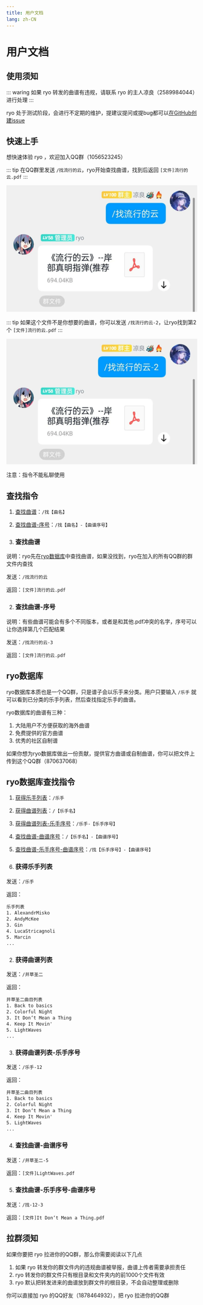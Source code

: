 ```yaml
---
title: 用户文档
lang: zh-CN
---
```


# 用户文档

## 使用须知

::: waring
如果 ryo 转发的曲谱有违规，请联系 ryo 的主人凉良（2589984044）进行处理
:::

ryo 处于测试阶段，会进行不定期的维护，提建议提问或提bug都可以[在GitHub创建issue](https://github.com/korin5/ryo_bot/issues/new)

## 快速上手

想快速体验 ryo ，欢迎加入QQ群（1056523245）

::: tip
在QQ群里发送 `/找流行的云`，ryo开始查找曲谱，找到后返回 `[文件]流行的云.pdf`
:::

![search](.vuepress/public/images/search.webp)

::: tip
如果这个文件不是你想要的曲谱，你可以发送 `/找流行的云-2`，让ryo找到第2个 `[文件]流行的云.pdf`
:::

![optionsearch](.vuepress/public/images/optionsearch.webp)

注意：指令不能私聊使用

## 查找指令

1. [查找曲谱](#查找曲谱)：`/找【曲名】`
2. [查找曲谱-序号](#查找曲谱-序号)：`/找【曲名】-【曲谱序号】`

1. ### 查找曲谱

说明：ryo先在[ryo数据库](#ryo数据库)中查找曲谱，如果没找到，ryo在加入的所有QQ群的群文件内查找

发送：`/找流行的云`

返回：`[文件]流行的云.pdf`

2. ### 查找曲谱-序号

说明：有些曲谱可能会有多个不同版本，或者是和其他.pdf冲突的名字，序号可以让你选择第几个匹配结果

发送：`/找流行的云-3`

返回：`[文件]流行的云.pdf`

## ryo数据库

ryo数据库本质也是一个QQ群，只是谱子会以乐手来分类。用户只要输入 `/乐手` 就可以看到已分类的乐手列表，然后查找指定乐手的曲谱。

ryo数据库的曲谱有三种：

1. 大陆用户不方便获取的海外曲谱
2. 免费提供的官方曲谱
3. 优秀的社区自制谱

如果你想为ryo数据库做出一份贡献，提供官方曲谱或自制曲谱，你可以把文件上传到这个QQ群（870637068）

## ryo数据库查找指令

1. [获得乐手列表](#获得乐手列表)：`/乐手`
2. [获得曲谱列表](#获得曲谱列表)：`/【乐手名】`
3. [获得曲谱列表-乐手序号](#获得曲谱列表-乐手序号)：`/乐手-【乐手序号】`
4. [查找曲谱-曲谱序号](#查找曲谱-曲谱序号)：`/【乐手名】-【曲谱序号】`
5. [查找曲谱-乐手序号-曲谱序号](#查找曲谱-乐手序号-曲谱序号)：`/找【乐手序号】-【曲谱序号】`

1. ### 获得乐手列表

发送：`/乐手`

返回：
```:no-line-numbers
乐手列表
1. AlexandrMisko
2. AndyMcKee
3. Gin
4. LucaStricagnoli
5. Marcin
...
```

2. ### 获得曲谱列表

发送：`/井草圣二`

返回：
```:no-line-numbers
井草圣二曲目列表
1. Back to basics
2. Colorful Night
3. It Don‘t Mean a Thing
4. Keep It Movin' 
5. LightWaves
...
```

3. ### 获得曲谱列表-乐手序号

发送：`/乐手-12`

返回：
```:no-line-numbers
井草圣二曲目列表
1. Back to basics
2. Colorful Night
3. It Don‘t Mean a Thing
4. Keep It Movin' 
5. LightWaves
...
```

4. ### 查找曲谱-曲谱序号

发送：`/井草圣二-5`

返回：`[文件]LightWaves.pdf`

5. ### 查找曲谱-乐手序号-曲谱序号

发送：`/找-12-3`

返回：`[文件]It Don‘t Mean a Thing.pdf`

## 拉群须知

如果你要把 ryo 拉进你的QQ群，那么你需要阅读以下几点

1. 如果 ryo 转发你的群文件内的违规曲谱被举报，曲谱上传者需要承担责任
2. ryo 转发你的群文件只有根目录和文件夹内的前1000个文件有效
3. ryo 默认把转发进来的曲谱放到群文件的根目录，不会自动整理或删除

你可以直接加 ryo 的QQ好友（1878464932），把 ryo 拉进你的QQ群

